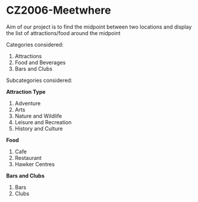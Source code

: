 # CZ2006-Meetwhere #

Aim of our project is to find the midpoint between two locations and display the list of attractions/food around the midpoint

Categories considered:
1. Attractions
2. Food and Beverages
3. Bars and Clubs

Subcategories considered:

**Attraction Type**
1. Adventure
2. Arts
3. Nature and Wildlife
4. Leisure and Recreation
5. History and Culture

**Food**
1. Cafe
2. Restaurant
3. Hawker Centres

**Bars and Clubs**
1. Bars
2. Clubs

